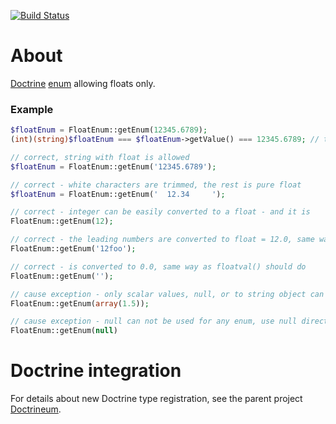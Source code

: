 [![Build Status](https://travis-ci.org/jaroslavtyc/doctrineum-float.svg?branch=master)](https://travis-ci.org/jaroslavtyc/doctrineum-float)


# About
[Doctrine](http://www.doctrine-project.org/) [enum](http://en.wikipedia.org/wiki/Enumerated_type) allowing floats only.

### Example
```php
$floatEnum = FloatEnum::getEnum(12345.6789);
(int)(string)$floatEnum === $floatEnum->getValue() === 12345.6789; // true

// correct, string with float is allowed
$floatEnum = FloatEnum::getEnum('12345.6789');

// correct - white characters are trimmed, the rest is pure float
$floatEnum = FloatEnum::getEnum('  12.34     ');

// correct - integer can be easily converted to a float - and it is
FloatEnum::getEnum(12);

// correct - the leading numbers are converted to float = 12.0, same way as floatval() should do
FloatEnum::getEnum('12foo');

// correct - is converted to 0.0, same way as floatval() should do
FloatEnum::getEnum('');

// cause exception - only scalar values, null, or to string object can be cast to float
FloatEnum::getEnum(array(1.5));

// cause exception - null can not be used for any enum, use null directly for the column value instead
FloatEnum::getEnum(null)
```

# Doctrine integration
For details about new Doctrine type registration, see the parent project [Doctrineum](https://github.com/jaroslavtyc/doctrineum).
